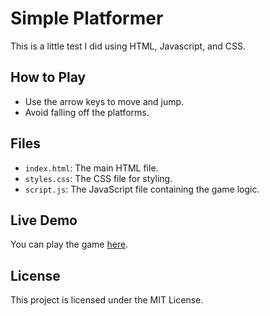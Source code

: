 # Simple Platformer

This is a little test I did using HTML, Javascript, and CSS.

## How to Play

- Use the arrow keys to move and jump.
- Avoid falling off the platforms.

## Files

- `index.html`: The main HTML file.
- `styles.css`: The CSS file for styling.
- `script.js`: The JavaScript file containing the game logic.

## Live Demo

You can play the game [here](https://saf-codes.github.io/platformer-test).

## License

This project is licensed under the MIT License.
